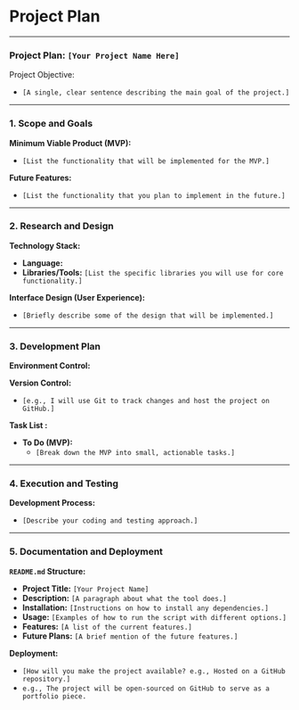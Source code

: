 # Project Plan

---

### **Project Plan: `[Your Project Name Here]`**

Project Objective:

- `[A single, clear sentence describing the main goal of the project.]`

---

### **1. Scope and Goals**

**Minimum Viable Product (MVP):**

- `[List the functionality that will be implemented for the MVP.]`

**Future Features:**

- `[List the functionality that you plan to implement in the future.]`

---

### **2. Research and Design**

**Technology Stack:**

- **Language:**
- **Libraries/Tools:** `[List the specific libraries you will use for core functionality.]`

**Interface Design (User Experience):**

- `[Briefly describe some of the design that will be implemented.]`

---

### **3. Development Plan**

**Environment Control:**

**Version Control:**

- `[e.g., I will use Git to track changes and host the project on GitHub.]`

**Task List :**

- **To Do (MVP):**
    - `[Break down the MVP into small, actionable tasks.]`

---

### **4. Execution and Testing**

**Development Process:**

- `[Describe your coding and testing approach.]`

---

### **5. Documentation and Deployment**

**`README.md` Structure:**

- **Project Title:** `[Your Project Name]`
- **Description:** `[A paragraph about what the tool does.]`
- **Installation:** `[Instructions on how to install any dependencies.]`
- **Usage:** `[Examples of how to run the script with different options.]`
- **Features:** `[A list of the current features.]`
- **Future Plans:** `[A brief mention of the future features.]`

**Deployment:**

- `[How will you make the project available? e.g., Hosted on a GitHub repository.]`
- `e.g., The project will be open-sourced on GitHub to serve as a portfolio piece.`
